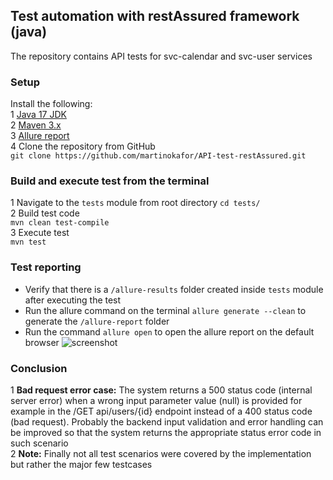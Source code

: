 
## Test automation with restAssured framework (java)
The repository contains API tests for svc-calendar and svc-user services

### Setup
Install the following:       
1 [Java 17 JDK](https://docs.oracle.com/en/java/javase/17/install/overview-jdk-installation.html)  
2 [Maven 3.x](https://maven.apache.org/install.html)   
3 [Allure report](https://allurereport.org/docs/install/)   
4 Clone the repository from GitHub     
    ```git clone https://github.com/martinokafor/API-test-restAssured.git```     

### Build and execute test from the terminal
1 Navigate to the `tests` module from root directory  ``` cd tests/ ```   
2 Build test code       
``` mvn clean test-compile ```           
3 Execute test    
``` mvn test ```


### Test reporting
- Verify that there is a `/allure-results` folder created inside `tests` module after executing the test       
- Run the allure command on the terminal ``` allure generate --clean ``` to generate the `/allure-report` folder    
- Run the command ``` allure open ``` to open the allure report on the default browser
  ![screenshot](images/allure_report.png)    

### Conclusion

1 **Bad request error case:**  The system returns a 500 status code (internal server error) when a wrong input parameter value (null) is provided for example in the /GET api/users/{id} endpoint instead of a 400 status code (bad request). Probably the backend input validation and error handling can be improved so that the system returns the appropriate status error code in such scenario    
2 **Note:** Finally not all test scenarios were covered by the implementation but rather the major few testcases
